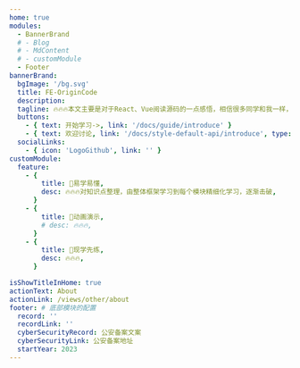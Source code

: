 ```yaml
---
home: true
modules:
  - BannerBrand
  # - Blog
  # - MdContent
  # - customModule
  - Footer
bannerBrand:
  bgImage: '/bg.svg'
  title: FE-OriginCode
  description:
  tagline: 🔥🔥🔥本文主要是对于React、Vue阅读源码的一点感悟，相信很多同学和我一样，刚开始阅读源码，一头雾水，不知从何看起，那么本文🔥🔥🔥帮助更多热爱前端的同学可以更好的理解框架(Framwork)，在开发中巧妙灵活的应用，体会框架的设计模式以及快速的阅读源码🔥🔥🔥
  buttons:
    - { text: 开始学习->, link: '/docs/guide/introduce' }
    - { text: 欢迎讨论, link: '/docs/style-default-api/introduce', type: 'plain' }
  socialLinks:
    - { icon: 'LogoGithub', link: '' }
customModule:
  feature:
    - {
        title: 🎉易学易懂,
        desc: 🔥🔥🔥对知识点整理，由整体框架学习到每个模块精细化学习，逐渐击破,
      }
    - {
        title: 💎动画演示,
        # desc: 🔥🔥🔥,
      }
    - {
        title: 🚀现学先练,
        desc: 🔥🔥🔥,
      }

isShowTitleInHome: true
actionText: About
actionLink: /views/other/about
footer: # 底部模块的配置
  record: ''
  recordLink: ''
  cyberSecurityRecord: 公安备案文案
  cyberSecurityLink: 公安备案地址
  startYear: 2023
---
```

